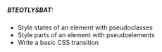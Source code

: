 ##### BTEOTLYSBAT:

- Style states of an element with pseudoclasses
- Style parts of an element with pseudoelements
- Write a basic CSS transition